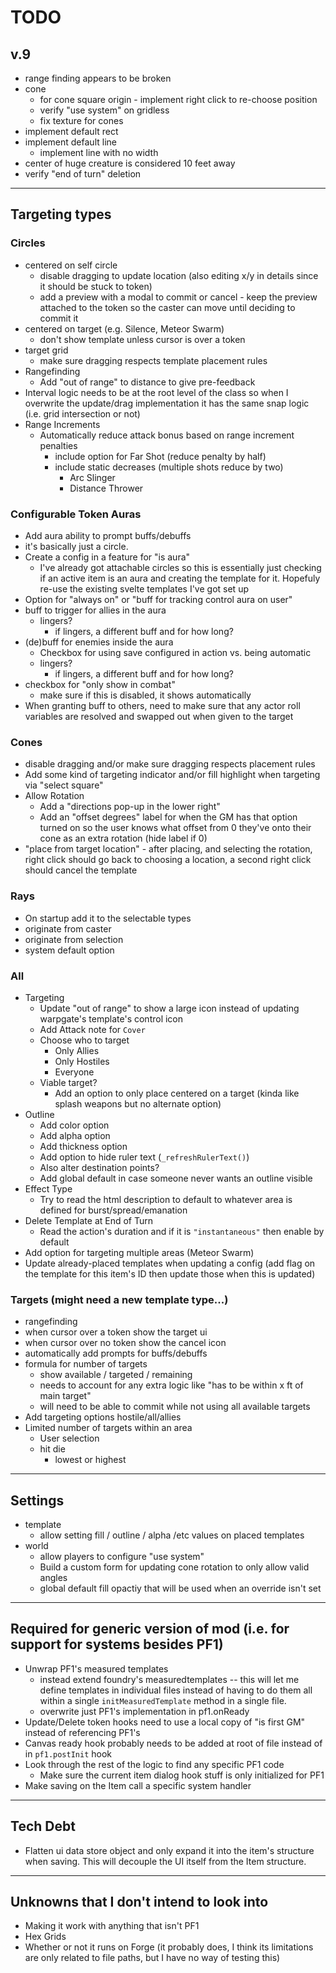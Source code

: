 # TODO
## v.9
- range finding appears to be broken
- cone
  - for cone square origin - implement right click to re-choose position
  - verify "use system" on gridless
  - fix texture for cones
- implement default rect
- implement default line
  - implement line with no width
- center of huge creature is considered 10 feet away
- verify "end of turn" deletion
---

## Targeting types
### Circles
  - centered on self circle
    - disable dragging to update location (also editing x/y in details since it should be stuck to token)
    - add a preview with a modal to commit or cancel - keep the preview attached to the token so the caster can move until deciding to commit it
  - centered on target (e.g. Silence, Meteor Swarm)
    - don't show template unless cursor is over a token
  - target grid
    - make sure dragging respects template placement rules
  - Rangefinding
    - Add "out of range" to distance to give pre-feedback
  - Interval logic needs to be at the root level of the class so when I overwrite the update/drag implementation it has the same snap logic (i.e. grid intersection or not)
  - Range Increments
    - Automatically reduce attack bonus based on range increment penalties
      - include option for Far Shot (reduce penalty by half)
      - include static decreases (multiple shots reduce by two)
        - Arc Slinger
        - Distance Thrower

### Configurable Token Auras
- Add aura ability to prompt buffs/debuffs
- it's basically just a circle.
- Create a config in a feature for "is aura"
  - I've already got attachable circles so this is essentially just checking if an active item is an aura and creating the template for it. Hopefuly re-use the existing svelte templates I've got set up
- Option for "always on" or "buff for tracking control aura on user"
- buff to trigger for allies in the aura
  - lingers?
    - if lingers, a different buff and for how long?
- (de)buff for enemies inside the aura
  - Checkbox for using save configured in action vs. being automatic
  - lingers?
    - if lingers, a different buff and for how long?
- checkbox for "only show in combat"
  - make sure if this is disabled, it shows automatically
- When granting buff to others, need to make sure that any actor roll variables are resolved and swapped out when given to the target

### Cones
- disable dragging and/or make sure dragging respects placement rules
- Add some kind of targeting indicator and/or fill highlight when targeting via "select square"
- Allow Rotation
  - Add a "directions pop-up in the lower right"
  - Add an "offset degrees" label for when the GM has that option turned on so the user knows what offset from 0 they've onto their cone as an extra rotation (hide label if 0)
- "place from target location" - after placing, and selecting the rotation, right click should go back to choosing a location, a second right click should cancel the template

### Rays
- On startup add it to the selectable types
- originate from caster
- originate from selection
- system default option

### All
- Targeting
  - Update "out of range" to show a large icon instead of updating warpgate's template's control icon
  - Add Attack note for `Cover`
  - Choose who to target
    - Only Allies
    - Only Hostiles
    - Everyone
  - Viable target?
    - Add an option to only place centered on a target (kinda like splash weapons but no alternate option)
- Outline
  - Add color option
  - Add alpha option
  - Add thickness option
  - Add option to hide ruler text (`_refreshRulerText()`)
  - Also alter destination points?
  - Add global default in case someone never wants an outline visible
- Effect Type
  - Try to read the html description to default to whatever area is defined for burst/spread/emanation
- Delete Template at End of Turn
  - Read the action's duration and if it is `"instantaneous"` then enable by default
- Add option for targeting multiple areas (Meteor Swarm)
- Update already-placed templates when updating a config (add flag on the template for this item's ID then update those when this is updated)

### Targets (might need a new template type...)
- rangefinding
- when cursor over a token show the target ui
- when cursor over no token show the cancel icon
- automatically add prompts for buffs/debuffs
- formula for number of targets
  - show available / targeted / remaining
  - needs to account for any extra logic like "has to be within x ft of main target"
  - will need to be able to commit while not using all available targets
- Add targeting options hostile/all/allies
- Limited number of targets within an area
  - User selection
  - hit die
    - lowest or highest

---

## Settings
- template
  - allow setting fill / outline / alpha /etc values on placed templates
- world
  - allow players to configure "use system"
  - Build a custom form for updating cone rotation to only allow valid angles
  - global default fill opactiy that will be used when an override isn't set

---

## Required for generic version of mod (i.e. for support for systems besides PF1)
- Unwrap PF1's measured templates
  - instead extend foundry's measuredtemplates -- this will let me define templates in individual files instead of having to do them all within a single `initMeasuredTemplate` method in a single file.
  - overwrite just PF1's implementation in pf1.onReady
- Update/Delete token hooks need to use a local copy of "is first GM" instead of referencing PF1's
- Canvas ready hook probably needs to be added at root of file instead of in `pf1.postInit` hook
- Look through the rest of the logic to find any specific PF1 code
  - Make sure the current item dialog hook stuff is only initialized for PF1
- Make saving on the Item call a specific system handler

---

## Tech Debt
- Flatten ui data store object and only expand it into the item's structure when saving. This will decouple the UI itself from the Item structure.

---

## Unknowns that I don't intend to look into
- Making it work with anything that isn't PF1
- Hex Grids
- Whether or not it runs on Forge (it probably does, I think its limitations are only related to file paths, but I have no way of testing this)
